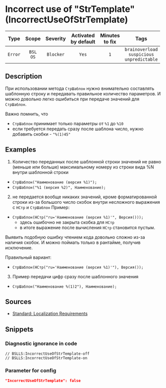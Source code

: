 # Incorrect use of "StrTemplate" (IncorrectUseOfStrTemplate)

 |  Type   |        Scope        | Severity  | Activated<br>by default | Minutes<br>to fix |                              Tags                              |
 |:-------:|:-------------------:|:---------:|:-----------------------------:|:-----------------------:|:--------------------------------------------------------------:|
 | `Error` | `BSL`<br>`OS` | `Blocker` |             `Yes`             |           `1`           | `brainoverload`<br>`suspicious`<br>`unpredictable` | 

<!-- Блоки выше заполняются автоматически, не трогать -->
## Description
<!-- Описание диагностики заполняется вручную. Необходимо понятным языком описать смысл и схему работу -->
При использовании метода `СтрШаблон` нужно внимательно составлять шаблонную строку и передавать правильное количество параметров. И можно довольно легко ошибиться при передаче значений для `СтрШаблон`.

Важно помнить, что
- `СтрШаблон` принимает только параметры от `%1` до `%10`
- если требуется передать сразу после шаблона число, нужно добавить скобки - `"%(1)45"`

## Examples
<!-- В данном разделе приводятся примеры, на которые диагностика срабатывает, а также можно привести пример, как можно исправить ситуацию -->

1. Количество переданных после шаблонной строки значений не равно (меньше или больше) максимальному номеру из строки вида %N внутри шаблонной строки
  - `СтрШаблон("Наименование (версия %1)");`
  - `СтрШаблон("%1 (версия %2)", Наименование);`

2. не передается вообще никаких значений, кроме форматированной строки из-за большого число скобок внутри несложного выражения с `НСтр` и `СтрШаблон` Пример:
- `СтрШаблон(НСтр("ru='Наименование (версия %1)'", Версия()));`
  - здесь ошибочно не закрыта скобка для `НСтр`
  - в итоге выражение после вычисления `НСтр` становится пустым.

Выявить подобную ошибку чтением кода довольно сложно из-за наличия скобок. И можно поймать только в рантайме, получив исключение.

Правильный вариант:
  - `СтрШаблон(НСтр("ru='Наименование (версия %1)'"), Версия());`

3. Пример передачи цифр сразу после шаблонного значения
  - `СтрШаблон("Наименование %(1)2"), Наименование);`

## Sources
<!-- Необходимо указывать ссылки на все источники, из которых почерпнута информация для создания диагностики -->
<!-- Примеры источников

* Источник: [Стандарт: Тексты модулей](https://its.1c.ru/db/v8std#content:456:hdoc)
* Полезная информация: [Отказ от использования модальных окон](https://its.1c.ru/db/metod8dev#content:5272:hdoc)
* Источник: [Cognitive complexity, ver. 1.4](https://www.sonarsource.com/docs/CognitiveComplexity.pdf) -->

- [Standard: Localization Requirements](https://its.1c.ru/db/v8std/content/763/hdoc)

## Snippets

<!-- Блоки ниже заполняются автоматически, не трогать -->
### Diagnostic ignorance in code

```bsl
// BSLLS:IncorrectUseOfStrTemplate-off
// BSLLS:IncorrectUseOfStrTemplate-on
```

### Parameter for config

```json
"IncorrectUseOfStrTemplate": false
```

